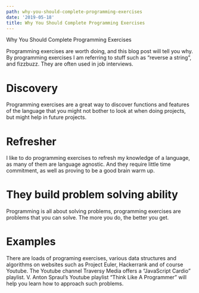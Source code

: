 ```yaml
---
path: why-you-should-complete-programming-exercises
date: '2019-05-18'
title: Why You Should Complete Programming Exercises
---
```

Why You Should Complete Programming Exercises 

Programming exercises are worth doing, and this blog post will tell you why. By programming exercises I am referring to stuff such as “reverse a string”, and fizzbuzz. They are often used in job interviews. 

# Discovery 
Programming exercises are a great way to discover functions and features of the language that you might not bother to look at when doing projects, but might help in future projects. 

# Refresher 
I like to do programming exercises to refresh my knowledge of a language, as many of them are language agnostic.  And they require little time commitment, as well as proving to be a good brain warm up. 

# They build problem solving ability 
Programming is all about solving problems, programming exercises are problems that you can solve. The more you do, the better you get. 

# Examples 
There are loads of programing exercises, various data structures and algorithms  on websites such as Project Euler, Hackerrank and of course Youtube. The Youtube channel Traversy Media offers a “JavaScript Cardio” playlist. V. Anton Spraul’s Youtube playlist “Think Like A Programmer” will help you learn how to approach such problems. 
